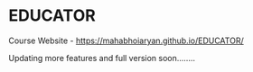 # EDUCATOR
Course Website - https://mahabhoiaryan.github.io/EDUCATOR/

Updating more features and full version soon........
